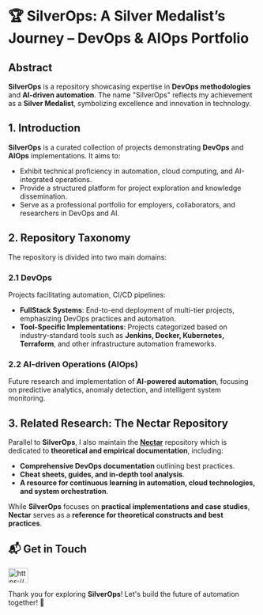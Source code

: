 # 🏆 SilverOps: A Silver Medalist’s Journey – DevOps & AIOps Portfolio

## Abstract
**SilverOps** is a repository showcasing expertise in **DevOps methodologies** and **AI-driven automation**. The name "SilverOps" reflects my achievement as a **Silver Medalist**, symbolizing excellence and innovation in technology.

## 1. Introduction
**SilverOps** is a curated collection of projects demonstrating **DevOps** and **AIOps** implementations. It aims to:

- Exhibit technical proficiency in automation, cloud computing, and AI-integrated operations.
- Provide a structured platform for project exploration and knowledge dissemination.
- Serve as a professional portfolio for employers, collaborators, and researchers in DevOps and AI.

## 2. Repository Taxonomy
The repository is divided into two main domains:

### 2.1 DevOps
Projects facilitating automation, CI/CD pipelines:

   - **FullStack Systems**: End-to-end deployment of multi-tier projects, emphasizing DevOps practices and automation.
   - **Tool-Specific Implementations**: Projects categorized based on industry-standard tools such as **Jenkins, Docker, Kubernetes, Terraform**, and other infrastructure automation frameworks.

### 2.2 AI-driven Operations (AIOps) 
Future research and implementation of **AI-powered automation**, focusing on predictive analytics, anomaly detection, and intelligent system monitoring.

## 3. Related Research: The Nectar Repository
Parallel to **SilverOps**, I also maintain the [**Nectar**](https://github.com/ibtisamops/nectar) repository which is dedicated to **theoretical and empirical documentation**, including:

- **Comprehensive DevOps documentation** outlining best practices.
- **Cheat sheets, guides, and in-depth tool analysis**.
- **A resource for continuous learning in automation, cloud technologies, and system orchestration**.

While **SilverOps** focuses on **practical implementations and case studies**, **Nectar** serves as a **reference for theoretical constructs and best practices**.

## 📬 Get in Touch

<p align="left">
<a href="https://linkedin.com/in/ibtisamops" target="blank"><img align="center" src="https://raw.githubusercontent.com/rahuldkjain/github-profile-readme-generator/master/src/images/icons/Social/linked-in-alt.svg" alt="https://www.linkedin.com/in/ibtisamops" height="30" width="40" /></a>
</p>

Thank you for exploring **SilverOps**! Let's build the future of automation together! 🚀